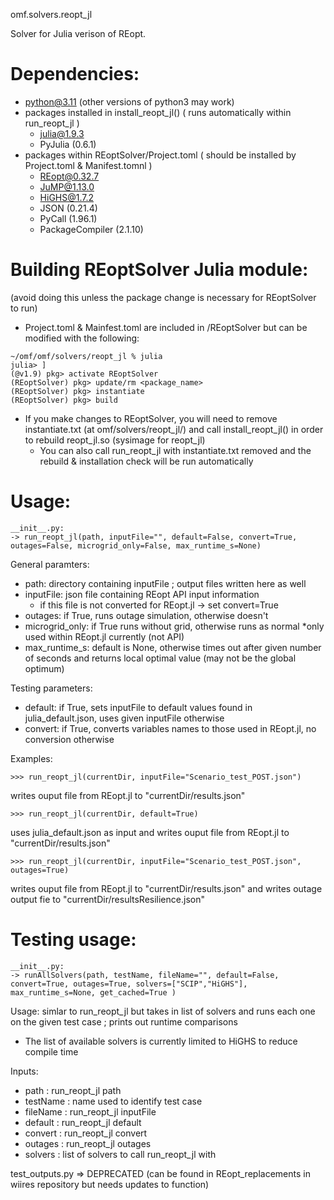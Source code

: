 omf.solvers.reopt_jl

Solver for Julia verison of REopt. 

# Dependencies:
- python@3.11 (other versions of python3 may work)
- packages installed in install_reopt_jl()  ( runs automatically within run_reopt_jl )
    - julia@1.9.3
    - PyJulia (0.6.1)
- packages within REoptSolver/Project.toml ( should be installed by Project.toml & Manifest.tomnl )
    - REopt@0.32.7
    - JuMP@1.13.0
    - HiGHS@1.7.2
    - JSON (0.21.4)
    - PyCall (1.96.1)
    - PackageCompiler (2.1.10)

# Building REoptSolver Julia module:
(avoid doing this unless the package change is necessary for REoptSolver to run)
* Project.toml & Mainfest.toml are included in /REoptSolver but can be modified with the following:
```
~/omf/omf/solvers/reopt_jl % julia
julia> ]
(@v1.9) pkg> activate REoptSolver
(REoptSolver) pkg> update/rm <package_name>
(REoptSolver) pkg> instantiate
(REoptSolver) pkg> build
```
* If you make changes to REoptSolver, you will need to remove instantiate.txt (at omf/solvers/reopt_jl/) and call install_reopt_jl() in order to rebuild reopt_jl.so (sysimage for reopt_jl) 
    - You can also call run_reopt_jl with instantiate.txt removed and the rebuild & installation check will be run automatically

# Usage:
```
__init__.py:
-> run_reopt_jl(path, inputFile="", default=False, convert=True, outages=False, microgrid_only=False, max_runtime_s=None)
```

General paramters:
- path: directory containing inputFile ; output files written here as well
- inputFile: json file containing REopt API input information
    - if this file is not converted for REopt.jl -> set convert=True
- outages: if True, runs outage simulation, otherwise doesn't
- microgrid_only: if True runs without grid, otherwise runs as normal
    *only used within REopt.jl currently (not API)
- max_runtime_s: default is None, otherwise times out after given number of seconds and returns local optimal value (may not be the global optimum)

Testing parameters:
- default: if True, sets inputFile to default values found in julia_default.json, uses given inputFile otherwise
- convert: if True, converts variables names to those used in REopt.jl, no conversion otherwise

Examples:
``` 
>>> run_reopt_jl(currentDir, inputFile="Scenario_test_POST.json") 
```
writes ouput file from REopt.jl to "currentDir/results.json"

``` 
>>> run_reopt_jl(currentDir, default=True) 
```
uses julia_default.json as input and writes ouput file from REopt.jl to "currentDir/results.json" 

``` 
>>> run_reopt_jl(currentDir, inputFile="Scenario_test_POST.json", outages=True) 
```
writes ouput file from REopt.jl to "currentDir/results.json" and
writes outage output fie to "currentDir/resultsResilience.json"

# Testing usage:
```
__init__.py: 
-> runAllSolvers(path, testName, fileName="", default=False, convert=True, outages=True, solvers=["SCIP","HiGHS"], max_runtime_s=None, get_cached=True )
```

Usage: simlar to run_reopt_jl but takes in list of solvers and runs each one on the given test case ; prints out runtime comparisons
- The list of available solvers is currently limited to HiGHS to reduce compile time

Inputs:
- path : run_reopt_jl path
- testName : name used to identify test case
- fileName : run_reopt_jl inputFile
- default : run_reopt_jl default
- convert : run_reopt_jl convert
- outages : run_reopt_jl outages
- solvers : list of solvers to call run_reopt_jl with

test_outputs.py => DEPRECATED (can be found in REopt_replacements in wiires repository but needs updates to function)
